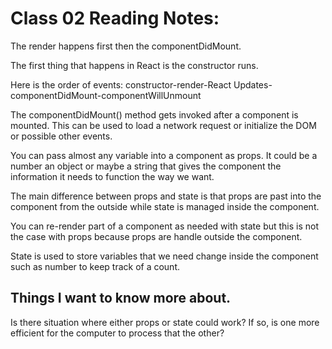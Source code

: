 # Class 02 Reading Notes:

The render happens first then the componentDidMount.

The first thing that happens in React is the constructor runs.

Here is the order of events: constructor-render-React Updates-componentDidMount-componentWillUnmount

The componentDidMount() method gets invoked after a component is mounted. This can be used to  load a network request or initialize the DOM or possible other events.

You can pass almost any variable into a component as props. It could be a number an object or maybe a string that gives the component the information it needs to function the way we want.

The main difference between props and state is that props are past into the component from the outside while state is managed inside the component.

You can re-render part of a component as needed with state but this is not the case with props because props are handle outside the component.

State is used to store variables that we need change inside the component such as number to keep track of a count.

## Things I want to know more about.
Is there situation where either props or state could work? If so, is one more efficient for the computer to process that the other?